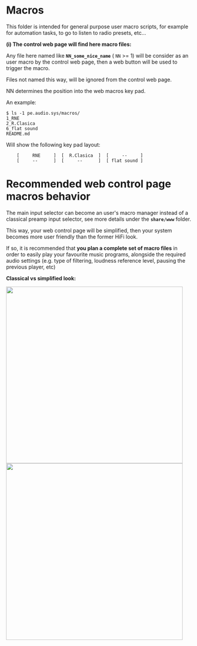 # Macros
This folder is intended for general purpose user macro scripts, for example for automation tasks,
to go to listen to radio presets, etc...

**(i) The control web page will find here macro files:**

Any file here named like **`NN_some_nice_name`** ( `NN` >= 1) will be consider as an user macro by the control web page, then a web button will be used to trigger the macro.

Files not named this way, will be ignored from the control web page.

NN determines the position into the web macros key pad.

An example:

```
$ ls -1 pe.audio.sys/macros/
1_RNE
2_R.Clasica
6_flat sound
README.md
```

Will show the following key pad layout:

```
    [     RNE     ]  [  R.Clasica  ]  [     --     ]
    [     --      ]  [     --      ]  [ flat sound ]
```

# Recommended web control page macros behavior

The main input selector can become an user's macro manager instead of a classical preamp input selector, see more details under the **`share/www`** folder.

This way, your web control page will be simplified, then your system becomes more user friendly than the former HiFi look.

If so, it is recommended that **you plan a complete set of macro files** in order to easily play your favourite music programs, alongside the required audio settings (e.g. type of filtering, loudness reference level, pausing the previous player, etc)

**Classical vs simplified look:**

<a href="url"><img src="https://github.com/Rsantct/pe.audio.sys/raw/macros_update/pe.audio.sys/doc/images/web%20inputs%20selector%20and%20macros%20buttons.png" align="center" width="480" ></a>
<a href="url"><img src="https://github.com/Rsantct/pe.audio.sys/raw/macros_update/pe.audio.sys/doc/images/web%20macros%20selector.png" align="center" width="480" ></a>
